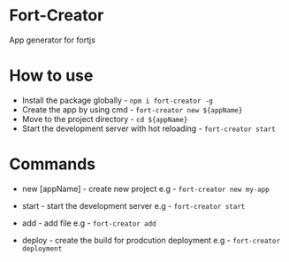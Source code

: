 # Fort-Creator

App generator for fortjs

# How to use

* Install the package globally - `npm i fort-creator -g`
* Create the app by using cmd - `fort-creator new ${appName}`
* Move to the project directory - `cd ${appName}`
* Start the development server with hot reloading - `fort-creator start`

# Commands

* new [appName] - create new project
e.g - `fort-creator new my-app`

* start - start the development server 
e.g - `fort-creator start`

* add - add file
e.g - `fort-creator add`

* deploy - create the build for prodcution deployment
e.g - `fort-creator deployment`

